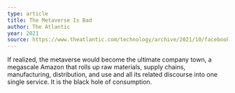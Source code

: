```yaml
---
type: article
title: The Metaverse Is Bad
author: The Atlantic
year: 2021
source: https://www.theatlantic.com/technology/archive/2021/10/facebook-metaverse-name-change/620449/
---
```


If realized, the metaverse would become the ultimate company town, a megascale Amazon that rolls up raw materials, supply chains, manufacturing, distribution, and use and all its related discourse into one single service. It is the black hole of consumption.
